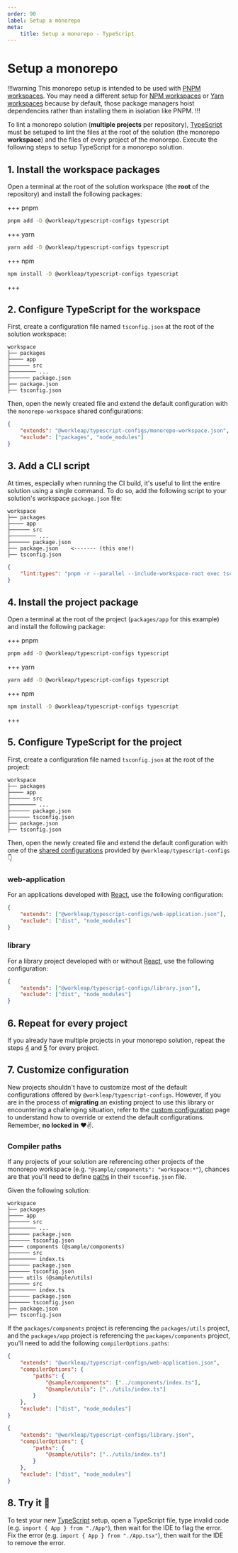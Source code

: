 ```yaml
---
order: 90
label: Setup a monorepo
meta:
    title: Setup a monorepo - TypeScript
---
```


# Setup a monorepo

!!!warning
This monorepo setup is intended to be used with [PNPM workspaces](https://pnpm.io/workspaces). You may need a different setup for [NPM workspaces](https://docs.npmjs.com/cli/v7/using-npm/workspaces) or [Yarn workspaces](https://classic.yarnpkg.com/lang/en/docs/workspaces/) because by default, those package managers hoist dependencies rather than installing them in isolation like PNPM.
!!!

To lint a monorepo solution (**multiple projects** per repository), [TypeScript](https://www.typescriptlang.org/) must be setuped to lint the files at the root of the solution (the monorepo **workspace**) and the files of every project of the monorepo. Execute the following steps to setup TypeScript for a monorepo solution.

## 1. Install the workspace packages

Open a terminal at the root of the solution workspace (the **root** of the repository) and install the following packages:

+++ pnpm
```bash
pnpm add -D @workleap/typescript-configs typescript
```
+++ yarn
```bash
yarn add -D @workleap/typescript-configs typescript
```
+++ npm
```bash
npm install -D @workleap/typescript-configs typescript
```
+++

## 2. Configure TypeScript for the workspace

First, create a configuration file named `tsconfig.json` at the root of the solution workspace:

``` !#8
workspace
├── packages
├──── app
├────── src
├──────── ...
├────── package.json
├── package.json
├── tsconfig.json
```

Then, open the newly created file and extend the default configuration with the `monorepo-workspace` shared configurations:

```json !#2 tsconfig.json
{
    "extends": "@workleap/typescript-configs/monorepo-workspace.json",
    "exclude": ["packages", "node_modules"]
}
```

## 3. Add a CLI script

At times, especially when running the CI build, it's useful to lint the entire solution using a single command. To do so, add the following script to your solution's workspace `package.json` file:

``` !#7
workspace
├── packages
├──── app
├────── src
├──────── ...
├────── package.json
├── package.json    <------- (this one!)
├── tsconfig.json
```

```json package.json
{
    "lint:types": "pnpm -r --parallel --include-workspace-root exec tsc"
}
```

## 4. Install the project package

Open a terminal at the root of the project (`packages/app` for this example) and install the following package:

+++ pnpm
```bash
pnpm add -D @workleap/typescript-configs typescript
```
+++ yarn
```bash
yarn add -D @workleap/typescript-configs typescript
```
+++ npm
```bash
npm install -D @workleap/typescript-configs typescript
```
+++

## 5. Configure TypeScript for the project

First, create a configuration file named `tsconfig.json` at the root of the project:

``` !#7
workspace
├── packages
├──── app
├────── src
├──────── ...
├────── package.json
├────── tsconfig.json
├── package.json
├── tsconfig.json
```

Then, open the newly created file and extend the default configuration with one of the [shared configurations](default.md/#available-configurations) provided by `@workleap/typescript-configs` :point_down:

### web-application

For an applications developed with [React](https://react.dev/), use the following configuration:

```json !#2 tsconfig.json
{
    "extends": ["@workleap/typescript-configs/web-application.json"],
    "exclude": ["dist", "node_modules"]
}
```

### library

For a library project developed with or without [React](https://react.dev/), use the following configuration:

```json !#2 tsconfig.json
{
    "extends": ["@workleap/typescript-configs/library.json"],
    "exclude": ["dist", "node_modules"]
}
```

## 6. Repeat for every project

If you already have multiple projects in your monorepo solution, repeat the steps [4](#4-install-the-project-package) and [5](#5-configure-typescript-for-the-project) for every project.

## 7. Customize configuration

New projects shouldn't have to customize most of the default configurations offered by `@workleap/typescript-configs`. However, if you are in the process of **migrating** an existing project to use this library or encountering a challenging situation, refer to the [custom configuration](custom-configuration.md) page to understand how to override or extend the default configurations. Remember, **no locked in** :heart::v:.

### Compiler paths

If any projects of your solution are referencing other projects of the monorepo workspace (e.g. `"@sample/components": "workspace:*"`), chances are that you'll need to define [paths](https://www.typescriptlang.org/tsconfig#compilerOptions) in their `tsconfig.json` file.

Given the following solution:

``` !#3,8,13
workspace
├── packages
├──── app
├────── src
├──────── ...
├────── package.json
├────── tsconfig.json
├──── components (@sample/components)
├────── src
├──────── index.ts
├────── package.json
├────── tsconfig.json
├──── utils (@sample/utils)
├────── src
├──────── index.ts
├────── package.json
├────── tsconfig.json
├── package.json
├── tsconfig.json
```

If the `packages/components` project is referencing the `packages/utils` project, and the `packages/app` project is referencing the `packages/components` project, you'll need to add the following `compilerOptions.paths`:

```json !#4-7 packages/app/tsconfig.json
{
    "extends": "@workleap/typescript-configs/web-application.json",
    "compilerOptions": {
        "paths": {
            "@sample/components": ["../components/index.ts"],
            "@sample/utils": ["../utils/index.ts"]
        }
    },
    "exclude": ["dist", "node_modules"]
}
```

```json !#4-6 packages/components/tsconfig.json
{
    "extends": "@workleap/typescript-configs/library.json",
    "compilerOptions": {
        "paths": {
            "@sample/utils": ["../utils/index.ts"]
        }
    },
    "exclude": ["dist", "node_modules"]
}
```

## 8. Try it :rocket:

To test your new [TypeScript](https://www.typescriptlang.org/) setup, open a TypeScript file, type invalid code (e.g. `import { App } from "./App"`), then wait for the IDE to flag the error. Fix the error (e.g. `import { App } from "./App.tsx"`), then wait for the IDE to remove the error.
